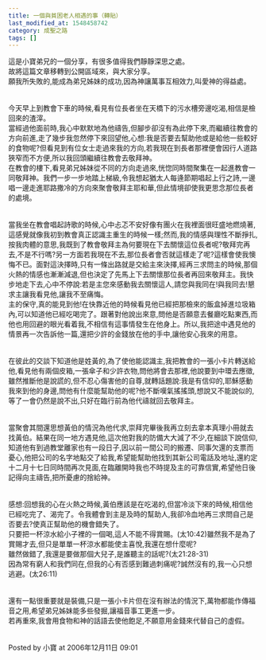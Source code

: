 ```yaml
---
title: 一個與貧困老人相遇的事（轉貼）
last_modified_at: 1548458742
category: 成聖之路
tags: []
---
```


這是小寶弟兄的一個分享，有很多值得我們靜靜深思之處。<br>故將這篇文章移轉到公開區域來，與大家分享。<br><!--more-->願我所失敗的,能成為弟兄姊妹的成功,因為神讓萬事互相效力,叫愛神的得益處。<br><br><br>今天早上到教會下車的時候,看見有位長者坐在天橋下的污水槽旁邊吃渴,相信是檢回來的渣滓。<br>當經過他面前時,我心中默默地為他禱告,但腳步卻沒有為此停下來,而繼續往教會的方向前進,走了幾步我忽然停下來回望他,心想:我是否要去幫助他或是給他一些較好的食物呢?但看見到有位女士走過來我的方向,若我現在到長者那裡便會因行人道路狹窄而不方便,所以我回頭繼續往教會去敬拜神。<br>在教會的樓下,看見弟兄姊妹從不同的方向走過來,恍惚同時間聚集在一起進教會一同敬拜神。我們一步一步地踏上梯級,令我想起猶太人每逄節期唱起上行之詩,一邊唱一邊走進耶路撒冷的方向來聚會敬拜主耶和華,但此情境卻使我更思念那位長者的處境。<br><br><br>當我坐在教會唱起詩歌的時候,心中忐忑不安好像有團火在我裡面很旺盛地燃燒著,這感覺就像我初到教會真正認識主重生的時候一樣;然而,我的情感與理性不斷掙扎,按我肉體的意思,我既到了教會敬拜主為何要現在下去關懷這位長者呢?敬拜完再去,不是不行嗎?另一方面若我現在不去,那位長者會否就這樣走了呢?這樣會使我懊悔不已。面對這決擇時,只有一條出路就是交給主來決擇,經再三求問主的時候,那個火熱的情感也漸漸減退,但也決定了先馬上下去關懷那位長者再回來敬拜主。我快步地走下去,心中不停說:若是主您來感動我去關懷這人,請您與我同在!與我同去!懇求主讓我看見他,讓我不至痛悔。<br>主的保守,真的能見到他!在快靠近他的時候看見他已經把那檢來的飯盒掉進垃圾箱內,可以知道他已經吃喝完了。跟著對他說出來意,問他是否願意去餐廳吃點東西,而他也用回避的眼光看着我,不相信有這事情發生在他身上。所以,我把途中遇見他的情景再一次告訴他一篇,還把少許的金錢放在他的手中,讓他安心我來的用意。<br><br><br>在彼此的交談下知道他是姓黃的,為了使他能認識主,我把教會的一張小卡片轉送給他,看見他有兩個皮箱,一張傘子和少許衣物,問他將會去那裡,他說要到中環去應徵,雖然推斷他是說謊的,但不忍心傷害他的自尊,就轉話題說:我是有信仰的,耶穌感動我來到他的身邊,問他有什麼能幫助他的呢?他不斷嘆氣搖搖頭,想說又不能說似的,等了一會仍然是說不出,只好在臨行前為他代禱就回去敬拜主。<br><br><br>當聚會其間還思想黃伯的情況為他代求,崇拜完畢後我再立刻去拿本真理小冊就去找黃伯。結果在同一地方遇見他,這次他對我的防備大大減了不少,在細談下說信仰,知道他有到過教堂離家也有一段日子,因以前一間公司的搬遷、同事欠還的支票而憂心,他把公司的名字地點交了給我,希望能幫助他找到其新公司電話及地址,還約定十二月十七日同時間再次見面,在臨離開時我也不時提及主的可靠信實,希望他日後記得向主禱告,把所憂慮的捨給神。<br><br><br>感想:回想我的心在火熱之時候,黃伯應該是在吃渴的,但當冷淡下來的時候,相信他已經吃完了、渴完了。令我體會到主是及時的幫助人,我卻冷血地再三求問自己是否要去?使真正幫助他的機會錯失了。<br>只要把一杯涼水給小子裡的一個喝,這人不能不得賞賜。(太10:42)雖然我不是為了賞賜才去,但只是單單一杯涼水都能使主喜悅,我還在想什麼呢?<br>雖然做錯了,我還是要做那個大兒子,是誰聽主的話呢?(太21:28-31)<br>因為常有窮人和我們同在,但我的心有否感到難過刺痛呢?誠然沒有的,我一心只想逃避。(太26:11)<br><br><br>還有一點很重要就是裝備,只是一張小卡片但在沒有辦法的情況下,萬物都能作傳福音之用,希望弟兄姊妹能多些發掘,讓福音事工更進一步。<br>若再重來,我會用食物和神的話語去使他飽足,不願意用金錢來代替自己的虛假。<br><br><br>Posted by 小寶 at 2006年12月11日 09:01 <br><br><p>&nbsp;</p><br>
